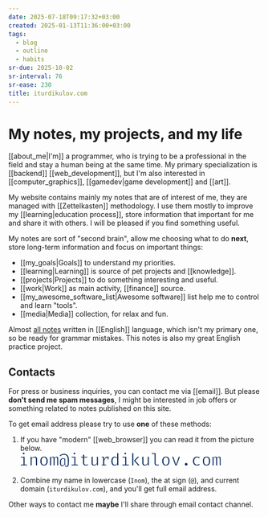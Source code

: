 ```yaml
---
date: 2025-07-18T09:17:32+03:00
created: 2025-01-13T11:36:00+03:00
tags:
  - blog
  - outline
  - habits
sr-due: 2025-10-02
sr-interval: 76
sr-ease: 230
title: iturdikulov.com
---
```


# My notes, my projects, and my life

[[about_me|I'm]] a programmer, who is trying to be a professional in the field and stay a human being at the same time. My primary specialization is
[[backend]] [[web_development]], but I'm also interested in [[computer_graphics]], [[gamedev|game development]] and [[art]].

My website contains mainly my notes that are of interest of me, they are managed with [[Zettelkasten]] methodology. I use them mostly to improve my [[learning|education process]], store information that important for me and share it with others. I will be pleased if you find something useful.

My notes are sort of "second brain", allow me choosing what to do **next**,
store long-term information and focus on important things:

- [[my_goals|Goals]] to understand my priorities.
- [[learning|Learning]] is source of pet projects and [[knowledge]].
- [[projects|Projects]] to do something interesting and useful.
- [[work|Work]] as main activity, [[finance]] source.
- [[my_awesome_software_list|Awesome software]] list help me to control and
learn "tools".
- [[media|Media]] collection, for relax and fun.

Almost [all notes](https://github.com/iturdikulov/notes) written in [[English]] language, which isn't my primary one, so be ready for grammar mistakes. This notes is also my great English practice project.

## Contacts

For press or business inquiries, you can contact me via [[email]]. But please
**don't send me spam messages**, I might be interested in job offers or
something related to notes published on this site.

To get email address please try to use **one** of these methods:

1. If you have "modern" [[web_browser]] you can read it from the picture below.\
   ![my_email](img/my_email.svg)

2. Combine my name in lowercase (`Inom`), the at sign (`@`), and current domain
  (`iturdikulov.com`), and you'll get full email address.

Other ways to contact me **maybe** I'll share through email contact channel.